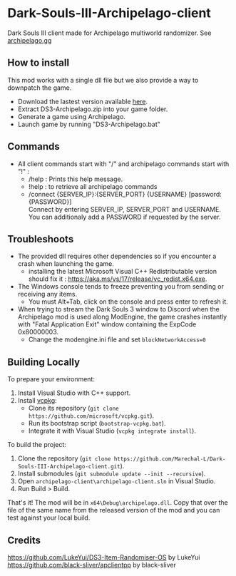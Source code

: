 # Dark-Souls-III-Archipelago-client

Dark Souls III client made for Archipelago multiworld randomizer. See [archipelago.gg](https://archipelago.gg/)

## How to install

This mod works with a single dll file but we also provide a way to downpatch the game.

- Download the lastest version available [here](https://github.com/Marechal-L/Dark-Souls-III-Archipelago-client/releases).
- Extract DS3-Archipelago.zip into your game folder.
- Generate a game using Archipelago.
- Launch game by running "DS3-Archipelago.bat"

## Commands
- All client commands start with "/" and archipelago commands start with "!" :
	- /help : Prints this help message.
	- !help : to retrieve all archipelago commands
	- /connect {SERVER_IP}:{SERVER_PORT} {USERNAME} [password:{PASSWORD}]  
	Connect by entering SERVER_IP, SERVER_PORT and USERNAME. You can additionaly add a PASSWORD if requested by the server.
	
## Troubleshoots
- The provided dll requires other dependencies so if you encounter a crash when launching the game.
   - installing the latest Microsoft Visual C++ Redistributable version should fix it : https://aka.ms/vs/17/release/vc_redist.x64.exe.
- The Windows console tends to freeze preventing you from sending or receiving any items.
   - You must Alt+Tab, click on the console and press enter to refresh it.
- When trying to stream the Dark Souls 3 window to Discord when the Archipelago mod is used along ModEngine, the game crashes instantly with "Fatal Application Exit" window containing the ExpCode 0x80000003.
   - Change the modengine.ini file and set `blockNetworkAccess=0`

## Building Locally

To prepare your environment:

1. Install Visual Studio with C++ support.
2. Install [vcpkg](https://learn.microsoft.com/en-us/vcpkg/get_started/get-started-vs):
   - Clone its repository (`git clone https://github.com/microsoft/vcpkg.git`).
   - Run its bootstrap script (`bootstrap-vcpkg.bat`).
   - Integrate it with Visual Studio (`vcpkg integrate install`).

To build the project:

1. Clone the repository (`git clone https://github.com/Marechal-L/Dark-Souls-III-Archipelago-client.git`).
2. Install submodules (`git submodule update --init --recursive`).
3. Open `archipelago-client\archipelago-client.sln` in Visual Studio.
4. Run Build > Build.

That's it! The mod will be in `x64\Debug\archipelago.dll`. Copy that over the file of the same
name from the released version of the mod and you can test against your local build.

## Credits
https://github.com/LukeYui/DS3-Item-Randomiser-OS by LukeYui  
https://github.com/black-sliver/apclientpp by black-sliver



